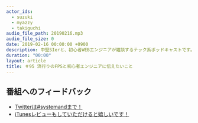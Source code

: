 ```yaml
---
actor_ids:
  - suzuki
  - myazzy
  - takiguchi
audio_file_path: 20190216.mp3
audio_file_size: 0
date: 2019-02-16 00:00:00 +0900
description: 中堅SIerと、初心者WEBエンジニアが雑談するテック系ポッドキャストです。
duration: "00:00"
layout: article
title: ＃95 流行りのFPSと初心者エンジニアに伝えたいこと
---
```

## 番組へのフィードバック
* [Twitterは#systemandまで！](https://twitter.com/search?q=%23systemand)
* [iTunesレビューもしていただけると嬉しいです！](https://itunes.apple.com/jp/podcast/systemand-online/id1205168408?mt=2)
